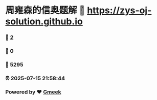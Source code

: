 # 周雍森的信奥题解 :link: https://zys-oj-solution.github.io 
### :page_facing_up: [2](https://zys-oj-solution.github.io/tag.html) 
### :speech_balloon: 0 
### :hibiscus: 5295 
### :alarm_clock: 2025-07-15 21:58:44 
### Powered by :heart: [Gmeek](https://github.com/Meekdai/Gmeek)
